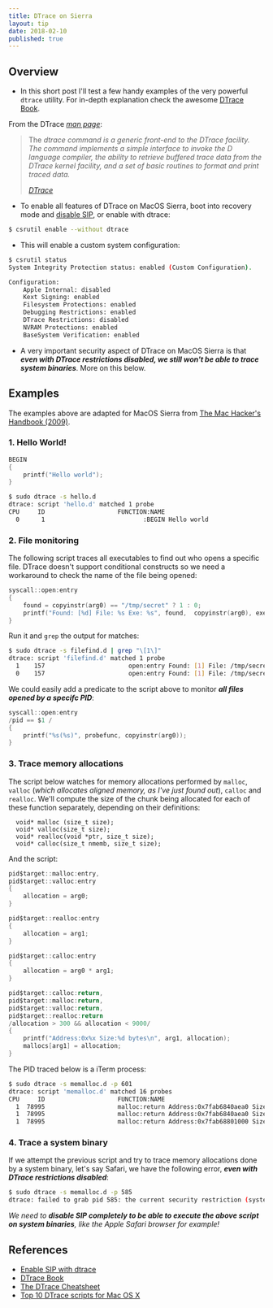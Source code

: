 ```yaml
---
title: DTrace on Sierra
layout: tip
date: 2018-02-10
published: true
---
```


## Overview

* In this short post I'll test a few handy examples of the very powerful ```dtrace``` utility. For in-depth explanation check the awesome [DTrace Book](http://www.brendangregg.com/dtracebook/index.html).

From the DTrace [_man page_]():

 <blockquote>
  <p> The <cite>dtrace</dtrace> command  is a generic front-end to the DTrace facility. The command implements a simple interface to invoke the D language compiler, the ability to retrieve buffered trace data from the DTrace kernel facility, and a set of basic routines to format and print traced data.</p>
  <cite><a target="_blank" href="https://developer.apple.com/legacy/library/documentation/Darwin/Reference/ManPages/man1/dtrace.1.html">DTrace</a></cite> </blockquote>

* To enable all features of DTrace on MacOS Sierra, boot into recovery mode and [disable SIP](http://craftware.xyz/tips/Disable-rootless.html), or enable with dtrace:

```bash
$ csrutil enable --without dtrace
```
* This will enable a custom system configuration:

```bash
$ csrutil status
System Integrity Protection status: enabled (Custom Configuration).

Configuration:
	Apple Internal: disabled
	Kext Signing: enabled
	Filesystem Protections: enabled
	Debugging Restrictions: enabled
	DTrace Restrictions: disabled
	NVRAM Protections: enabled
	BaseSystem Verification: enabled
```
* A very important security aspect of DTrace on MacOS Sierra is that __*even with DTrace restrictions disabled, we still won't be able to trace system binaries*__. More on this below.

## Examples

The examples above are adapted for MacOS Sierra from [The Mac Hacker's Handbook  (2009)](https://www.amazon.co.uk/Mac-Hackers-Handbook-Charlie-Miller/dp/0470395362/).

### 1. Hello World!

```c
BEGIN
{
    printf("Hello world");
}
```

```bash
$ sudo dtrace -s hello.d
dtrace: script 'hello.d' matched 1 probe
CPU     ID                    FUNCTION:NAME
  0      1                           :BEGIN Hello world
```

### 2. File monitoring

The following script traces all executables to find out who opens a specific file. DTrace doesn't support conditional constructs so we need a workaround to check the name of the file being opened:

```c
syscall::open:entry
{
    found = copyinstr(arg0) == "/tmp/secret" ? 1 : 0;
    printf("Found: [%d] File: %s Exe: %s", found,  copyinstr(arg0), execname);
}
```

Run it and ```grep``` the output for matches:

```bash
$ sudo dtrace -s filefind.d | grep "\[1\]"
dtrace: script 'filefind.d' matched 1 probe
  1    157                       open:entry Found: [1] File: /tmp/secret Exe: vim
  0    157                       open:entry Found: [1] File: /tmp/secret Exe: cat
```
  
We could easily add a predicate to the script above to monitor _**all files opened by a specifc PID**_:

```c
syscall::open:entry
/pid == $1 /
{
    printf("%s(%s)", probefunc, copyinstr(arg0));
}
```

### 3. Trace memory allocations

The script below watches for memory allocations performed by ```malloc```, ```valloc``` (_which allocates aligned memory, as I've just found out_), ```calloc``` and ```realloc```. We'll compute the size of the chunk being allocated for each of these function separately, depending on their definitions:

```
  void* malloc (size_t size);
  void* valloc(size_t size);
  void* realloc(void *ptr, size_t size);
  void* calloc(size_t nmemb, size_t size);
```

And the script:

```c
pid$target::malloc:entry,
pid$target::valloc:entry
{
    allocation = arg0;
}

pid$target::realloc:entry
{
    allocation = arg1;
}

pid$target::calloc:entry
{
    allocation = arg0 * arg1;
}

pid$target::calloc:return,
pid$target::malloc:return,
pid$target::valloc:return,
pid$target::realloc:return
/allocation > 300 && allocation < 9000/
{
    printf("Address:0x%x Size:%d bytes\n", arg1, allocation);
    mallocs[arg1] = allocation;
}
```

The PID traced below is a iTerm process:

```bash
$ sudo dtrace -s memalloc.d -p 601
dtrace: script 'memalloc.d' matched 16 probes
CPU     ID                    FUNCTION:NAME
  1  78995                    malloc:return Address:0x7fab6840aea0 Size:320 bytes
  1  78995                    malloc:return Address:0x7fab6840aea0 Size:320 bytes
  1  78995                    malloc:return Address:0x7fab68801000 Size:1024 bytes
```

### 4. Trace a system binary

If we attempt the previous script and try to trace memory allocations done by a system binary, let's say Safari, we have the following error, _**even with DTrace restrictions disabled**_:

```bash
$ sudo dtrace -s memalloc.d -p 585
dtrace: failed to grab pid 585: the current security restriction (system integrity protection enabled) prevents dtrace from attaching to an executable not signed with the [com.apple.security.get-task-allow] entitlement
```

_We need to __disable SIP completely to be able to execute the above script on system binaries__, like the Apple Safari browser for example!_


## References

* [Enable SIP with dtrace](https://apple.stackexchange.com/questions/208762/now-that-el-capitan-is-rootless-is-there-any-way-to-get-dtrace-working/)
* [DTrace Book](http://www.brendangregg.com/dtracebook/index.html)
* [The DTrace Cheatsheet](http://www.brendangregg.com/DTrace/DTrace-cheatsheet.pdf)
* [Top 10 DTrace scripts for Mac OS X](http://dtrace.org/blogs/brendan/2011/10/10/top-10-dtrace-scripts-for-mac-os-x)
